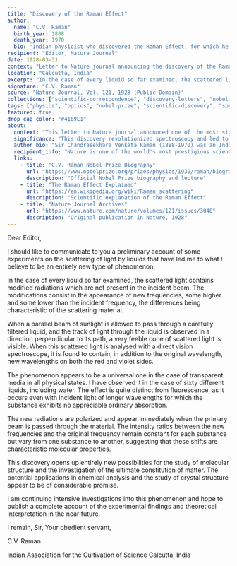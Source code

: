 ```yaml
---
title: "Discovery of the Raman Effect"
author:
  name: "C.V. Raman"
  birth_year: 1888
  death_year: 1970
  bio: "Indian physicist who discovered the Raman Effect, for which he won the Nobel Prize in Physics in 1930"
recipient: "Editor, Nature Journal"
date: 1928-03-31
context: "Letter to Nature journal announcing the discovery of the Raman Effect in light scattering"
location: "Calcutta, India"
excerpt: "In the case of every liquid so far examined, the scattered light contains modified radiations which are not present in the incident beam."
signature: "C.V. Raman"
source: "Nature Journal, Vol. 121, 1928 (Public Domain)"
collections: ["scientific-correspondence", "discovery-letters", "nobel-discoveries"]
tags: ["physics", "optics", "nobel-prize", "scientific-discovery", "spectroscopy", "light"]
featured: true
drop_cap_color: "#4169E1"
about:
  context: "This letter to Nature journal announced one of the most significant discoveries in 20th-century physics - the Raman Effect. The discovery was made on February 28, 1928, and reported to Nature on March 31, 1928, just 31 days later."
  significance: "This discovery revolutionized spectroscopy and led to Raman becoming the first Asian to win the Nobel Prize in Physics in 1930. The Raman Effect has applications in chemistry, physics, and materials science that continue to this day."
  author_bio: "Sir Chandrasekhara Venkata Raman (1888-1970) was an Indian physicist who made groundbreaking contributions to the field of light scattering. He served as the first Indian director of the Indian Institute of Science and founded the Indian Academy of Sciences."
  recipient_info: "Nature is one of the world's most prestigious scientific journals, first published in 1869. Publishing in Nature was (and remains) one of the highest honors for a scientist, marking discoveries of fundamental importance."
  links:
    - title: "C.V. Raman Nobel Prize Biography"
      url: "https://www.nobelprize.org/prizes/physics/1930/raman/biographical/"
      description: "Official Nobel Prize biography and lecture"
    - title: "The Raman Effect Explained"
      url: "https://en.wikipedia.org/wiki/Raman_scattering"
      description: "Scientific explanation of the Raman Effect"
    - title: "Nature Journal Archives"
      url: "https://www.nature.com/nature/volumes/121/issues/3048"
      description: "Original publication in Nature, 1928"
---
```


Dear Editor,

I should like to communicate to you a preliminary account of some experiments on the scattering of light by liquids that have led me to what I believe to be an entirely new type of phenomenon.

In the case of every liquid so far examined, the scattered light contains modified radiations which are not present in the incident beam. The modifications consist in the appearance of new frequencies, some higher and some lower than the incident frequency, the differences being characteristic of the scattering material.

When a parallel beam of sunlight is allowed to pass through a carefully filtered liquid, and the track of light through the liquid is observed in a direction perpendicular to its path, a very feeble cone of scattered light is visible. When this scattered light is analysed with a direct vision spectroscope, it is found to contain, in addition to the original wavelength, new wavelengths on both the red and violet sides.

The phenomenon appears to be a universal one in the case of transparent media in all physical states. I have observed it in the case of sixty different liquids, including water. The effect is quite distinct from fluorescence, as it occurs even with incident light of longer wavelengths for which the substance exhibits no appreciable ordinary absorption.

The new radiations are polarized and appear immediately when the primary beam is passed through the material. The intensity ratios between the new frequencies and the original frequency remain constant for each substance but vary from one substance to another, suggesting that these shifts are characteristic molecular properties.

This discovery opens up entirely new possibilities for the study of molecular structure and the investigation of the ultimate constitution of matter. The potential applications in chemical analysis and the study of crystal structure appear to be of considerable promise.

I am continuing intensive investigations into this phenomenon and hope to publish a complete account of the experimental findings and theoretical interpretation in the near future.

I remain, Sir,
Your obedient servant,

C.V. Raman

Indian Association for the Cultivation of Science
Calcutta, India